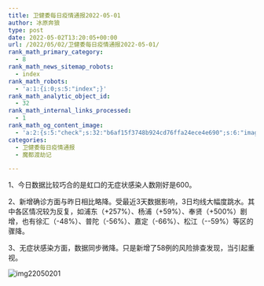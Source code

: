 ```yaml
---
title: 卫健委每日疫情通报2022-05-01
author: 冰原奔狼
type: post
date: 2022-05-02T13:20:05+00:00
url: /2022/05/02/卫健委每日疫情通报2022-05-01/
rank_math_primary_category:
  - 8
rank_math_news_sitemap_robots:
  - index
rank_math_robots:
  - 'a:1:{i:0;s:5:"index";}'
rank_math_analytic_object_id:
  - 32
rank_math_internal_links_processed:
  - 1
rank_math_og_content_image:
  - 'a:2:{s:5:"check";s:32:"b6af15f3748b924cd76ffa24ece4e690";s:6:"images";a:0:{}}'
categories:
  - 卫健委每日疫情通报
  - 魔都渡劫记

---
```

1、今日数据比较巧合的是虹口的无症状感染人数刚好是600。

2、新增确诊方面与昨日相比略降。受最近3天数据影响，3日均线大幅度跳水。其中各区情况较为反复，如浦东（+257%）、杨浦（+59%）、奉贤（+500%）剧增，也有徐汇（-48%）、普陀（-56%）、嘉定（-66%）、松江（--59%）等区的骤降。

3、无症状感染方面，数据同步微降。只是新增了58例的风险排查发现，当引起重视。

<img decoding="async" src="https://i0.wp.com/s2.loli.net/2022/05/02/G67vSQ5oTOmFwa4.jpg?w=640&#038;ssl=1" alt="img22050201" data-recalc-dims="1" />
